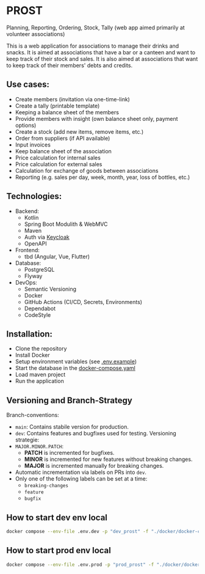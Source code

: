 # PROST

Planning, Reporting, Ordering, Stock, Tally (web app aimed primarily at volunteer associations)

This is a web application for associations to manage their drinks and snacks. It is aimed at
associations that have a bar or a canteen and want to keep track of their stock and sales. It is
also aimed at associations that want to keep track of their members' debts and credits.


## Use cases:

- Create members (invitation via one-time-link)
- Create a tally (printable template)
- Keeping a balance sheet of the members
- Provide members with insight (own balance sheet only, payment options)
- Create a stock (add new items, remove items, etc.)
- Order from suppliers (if API available)
- Input invoices
- Keep balance sheet of the association
- Price calculation for internal sales
- Price calculation for external sales
- Calculation for exchange of goods between associations
- Reporting (e.g. sales per day, week, month, year, loss of bottles, etc.)

## Technologies:
- Backend:
  - Kotlin
  - Spring Boot Modulith & WebMVC
  - Maven
  - Auth via [Keycloak](https://www.keycloak.org/)
  - OpenAPI
- Frontend:
  - tbd (Angular, Vue, Flutter)
- Database:
  - PostgreSQL
  - Flyway
- DevOps:
  - Semantic Versioning
  - Docker
  - GitHub Actions (CI/CD, Secrets, Environments)
  - Dependabot
  - CodeStyle

## Installation:
- Clone the repository
- Install Docker
- Setup environment variables (see [.env.example](/.env.example))
- Start the database in the [docker-compose.yaml](../docker/docker-compose.yaml)
- Load maven project
- Run the application

## Versioning and Branch-Strategy
Branch-conventions:
  - `main`: Contains stabile version for production.
  - `dev`: Contains features and bugfixes used for testing.
Versioning strategie:
  - `MAJOR.MINOR.PATCH`:
    - **PATCH** is incremented for bugfixes.
    - **MINOR** is incremented for new features without breaking changes.
    - **MAJOR** is incremented manually for breaking changes.
  - Automatic incrementation via labels on PRs into `dev`.
  - Only one of the following labels can be set at a time:
    - `breaking-changes`
    - `feature`
    - `bugfix`

## How to start dev env local
```bash
docker compose --env-file .env.dev -p "dev_prost" -f "./docker/docker-compose.dev.yaml" up
```

## How to start prod env local
```bash
docker compose --env-file .env.prod -p "prod_prost" -f "./docker/docker-compose.prod.yaml" up
```
